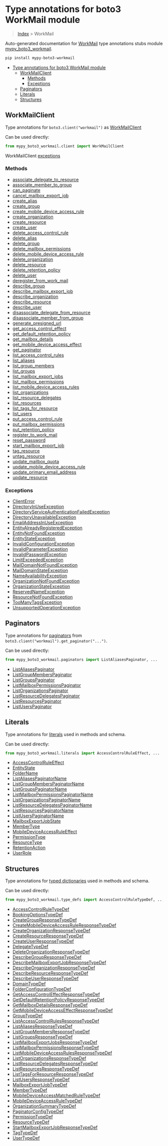 # Type annotations for boto3 WorkMail module

> [Index](../index.md) > WorkMail

Auto-generated documentation for [WorkMail](https://boto3.amazonaws.com/v1/documentation/api/latest/reference/services/workmail.html#WorkMail)
type annotations stubs module [mypy_boto3_workmail](https://pypi.org/project/mypy-boto3-workmail/).

```bash
pip install mypy-boto3-workmail
```

- [Type annotations for boto3 WorkMail module](#type-annotations-for-boto3-workmail-module)
  - [WorkMailClient](#workmailclient)
    - [Methods](#methods)
    - [Exceptions](#exceptions)
  - [Paginators](#paginators)
  - [Literals](#literals)
  - [Structures](#structures)

## WorkMailClient

Type annotations for  `boto3.client("workmail")` as [WorkMailClient](./client.md)

Can be used directly:

```python
from mypy_boto3_workmail.client import WorkMailClient
```


WorkMailClient [exceptions](./client.md#exceptions)



### Methods
- [associate_delegate_to_resource](./client.md#associate-delegate-to-resource)
- [associate_member_to_group](./client.md#associate-member-to-group)
- [can_paginate](./client.md#can-paginate)
- [cancel_mailbox_export_job](./client.md#cancel-mailbox-export-job)
- [create_alias](./client.md#create-alias)
- [create_group](./client.md#create-group)
- [create_mobile_device_access_rule](./client.md#create-mobile-device-access-rule)
- [create_organization](./client.md#create-organization)
- [create_resource](./client.md#create-resource)
- [create_user](./client.md#create-user)
- [delete_access_control_rule](./client.md#delete-access-control-rule)
- [delete_alias](./client.md#delete-alias)
- [delete_group](./client.md#delete-group)
- [delete_mailbox_permissions](./client.md#delete-mailbox-permissions)
- [delete_mobile_device_access_rule](./client.md#delete-mobile-device-access-rule)
- [delete_organization](./client.md#delete-organization)
- [delete_resource](./client.md#delete-resource)
- [delete_retention_policy](./client.md#delete-retention-policy)
- [delete_user](./client.md#delete-user)
- [deregister_from_work_mail](./client.md#deregister-from-work-mail)
- [describe_group](./client.md#describe-group)
- [describe_mailbox_export_job](./client.md#describe-mailbox-export-job)
- [describe_organization](./client.md#describe-organization)
- [describe_resource](./client.md#describe-resource)
- [describe_user](./client.md#describe-user)
- [disassociate_delegate_from_resource](./client.md#disassociate-delegate-from-resource)
- [disassociate_member_from_group](./client.md#disassociate-member-from-group)
- [generate_presigned_url](./client.md#generate-presigned-url)
- [get_access_control_effect](./client.md#get-access-control-effect)
- [get_default_retention_policy](./client.md#get-default-retention-policy)
- [get_mailbox_details](./client.md#get-mailbox-details)
- [get_mobile_device_access_effect](./client.md#get-mobile-device-access-effect)
- [get_paginator](./client.md#get-paginator)
- [list_access_control_rules](./client.md#list-access-control-rules)
- [list_aliases](./client.md#list-aliases)
- [list_group_members](./client.md#list-group-members)
- [list_groups](./client.md#list-groups)
- [list_mailbox_export_jobs](./client.md#list-mailbox-export-jobs)
- [list_mailbox_permissions](./client.md#list-mailbox-permissions)
- [list_mobile_device_access_rules](./client.md#list-mobile-device-access-rules)
- [list_organizations](./client.md#list-organizations)
- [list_resource_delegates](./client.md#list-resource-delegates)
- [list_resources](./client.md#list-resources)
- [list_tags_for_resource](./client.md#list-tags-for-resource)
- [list_users](./client.md#list-users)
- [put_access_control_rule](./client.md#put-access-control-rule)
- [put_mailbox_permissions](./client.md#put-mailbox-permissions)
- [put_retention_policy](./client.md#put-retention-policy)
- [register_to_work_mail](./client.md#register-to-work-mail)
- [reset_password](./client.md#reset-password)
- [start_mailbox_export_job](./client.md#start-mailbox-export-job)
- [tag_resource](./client.md#tag-resource)
- [untag_resource](./client.md#untag-resource)
- [update_mailbox_quota](./client.md#update-mailbox-quota)
- [update_mobile_device_access_rule](./client.md#update-mobile-device-access-rule)
- [update_primary_email_address](./client.md#update-primary-email-address)
- [update_resource](./client.md#update-resource)




### Exceptions
- [ClientError](./client.md#clienterror)
- [DirectoryInUseException](./client.md#directoryinuseexception)
- [DirectoryServiceAuthenticationFailedException](./client.md#directoryserviceauthenticationfailedexception)
- [DirectoryUnavailableException](./client.md#directoryunavailableexception)
- [EmailAddressInUseException](./client.md#emailaddressinuseexception)
- [EntityAlreadyRegisteredException](./client.md#entityalreadyregisteredexception)
- [EntityNotFoundException](./client.md#entitynotfoundexception)
- [EntityStateException](./client.md#entitystateexception)
- [InvalidConfigurationException](./client.md#invalidconfigurationexception)
- [InvalidParameterException](./client.md#invalidparameterexception)
- [InvalidPasswordException](./client.md#invalidpasswordexception)
- [LimitExceededException](./client.md#limitexceededexception)
- [MailDomainNotFoundException](./client.md#maildomainnotfoundexception)
- [MailDomainStateException](./client.md#maildomainstateexception)
- [NameAvailabilityException](./client.md#nameavailabilityexception)
- [OrganizationNotFoundException](./client.md#organizationnotfoundexception)
- [OrganizationStateException](./client.md#organizationstateexception)
- [ReservedNameException](./client.md#reservednameexception)
- [ResourceNotFoundException](./client.md#resourcenotfoundexception)
- [TooManyTagsException](./client.md#toomanytagsexception)
- [UnsupportedOperationException](./client.md#unsupportedoperationexception)






## Paginators

Type annotations for [paginators](./paginators.md) from `boto3.client("workmail").get_paginator("...")`.

Can be used directly:

```python
from mypy_boto3_workmail.paginators import ListAliasesPaginator, ...
```

- [ListAliasesPaginator](./paginators.md#listaliasespaginator)
- [ListGroupMembersPaginator](./paginators.md#listgroupmemberspaginator)
- [ListGroupsPaginator](./paginators.md#listgroupspaginator)
- [ListMailboxPermissionsPaginator](./paginators.md#listmailboxpermissionspaginator)
- [ListOrganizationsPaginator](./paginators.md#listorganizationspaginator)
- [ListResourceDelegatesPaginator](./paginators.md#listresourcedelegatespaginator)
- [ListResourcesPaginator](./paginators.md#listresourcespaginator)
- [ListUsersPaginator](./paginators.md#listuserspaginator)






## Literals

Type annotations for [literals](./literals.md) used in methods and schema.

Can be used directly:

```python
from mypy_boto3_workmail.literals import AccessControlRuleEffect, ...
```

- [AccessControlRuleEffect](./literals.md#accesscontrolruleeffect)
- [EntityState](./literals.md#entitystate)
- [FolderName](./literals.md#foldername)
- [ListAliasesPaginatorName](./literals.md#listaliasespaginatorname)
- [ListGroupMembersPaginatorName](./literals.md#listgroupmemberspaginatorname)
- [ListGroupsPaginatorName](./literals.md#listgroupspaginatorname)
- [ListMailboxPermissionsPaginatorName](./literals.md#listmailboxpermissionspaginatorname)
- [ListOrganizationsPaginatorName](./literals.md#listorganizationspaginatorname)
- [ListResourceDelegatesPaginatorName](./literals.md#listresourcedelegatespaginatorname)
- [ListResourcesPaginatorName](./literals.md#listresourcespaginatorname)
- [ListUsersPaginatorName](./literals.md#listuserspaginatorname)
- [MailboxExportJobState](./literals.md#mailboxexportjobstate)
- [MemberType](./literals.md#membertype)
- [MobileDeviceAccessRuleEffect](./literals.md#mobiledeviceaccessruleeffect)
- [PermissionType](./literals.md#permissiontype)
- [ResourceType](./literals.md#resourcetype)
- [RetentionAction](./literals.md#retentionaction)
- [UserRole](./literals.md#userrole)




## Structures


Type annotations for [typed dictionaries](./type_defs.md) used in methods and schema.

Can be used directly:

```python
from mypy_boto3_workmail.type_defs import AccessControlRuleTypeDef, ...
```

- [AccessControlRuleTypeDef](./type_defs.md#accesscontrolruletypedef)
- [BookingOptionsTypeDef](./type_defs.md#bookingoptionstypedef)
- [CreateGroupResponseTypeDef](./type_defs.md#creategroupresponsetypedef)
- [CreateMobileDeviceAccessRuleResponseTypeDef](./type_defs.md#createmobiledeviceaccessruleresponsetypedef)
- [CreateOrganizationResponseTypeDef](./type_defs.md#createorganizationresponsetypedef)
- [CreateResourceResponseTypeDef](./type_defs.md#createresourceresponsetypedef)
- [CreateUserResponseTypeDef](./type_defs.md#createuserresponsetypedef)
- [DelegateTypeDef](./type_defs.md#delegatetypedef)
- [DeleteOrganizationResponseTypeDef](./type_defs.md#deleteorganizationresponsetypedef)
- [DescribeGroupResponseTypeDef](./type_defs.md#describegroupresponsetypedef)
- [DescribeMailboxExportJobResponseTypeDef](./type_defs.md#describemailboxexportjobresponsetypedef)
- [DescribeOrganizationResponseTypeDef](./type_defs.md#describeorganizationresponsetypedef)
- [DescribeResourceResponseTypeDef](./type_defs.md#describeresourceresponsetypedef)
- [DescribeUserResponseTypeDef](./type_defs.md#describeuserresponsetypedef)
- [DomainTypeDef](./type_defs.md#domaintypedef)
- [FolderConfigurationTypeDef](./type_defs.md#folderconfigurationtypedef)
- [GetAccessControlEffectResponseTypeDef](./type_defs.md#getaccesscontroleffectresponsetypedef)
- [GetDefaultRetentionPolicyResponseTypeDef](./type_defs.md#getdefaultretentionpolicyresponsetypedef)
- [GetMailboxDetailsResponseTypeDef](./type_defs.md#getmailboxdetailsresponsetypedef)
- [GetMobileDeviceAccessEffectResponseTypeDef](./type_defs.md#getmobiledeviceaccesseffectresponsetypedef)
- [GroupTypeDef](./type_defs.md#grouptypedef)
- [ListAccessControlRulesResponseTypeDef](./type_defs.md#listaccesscontrolrulesresponsetypedef)
- [ListAliasesResponseTypeDef](./type_defs.md#listaliasesresponsetypedef)
- [ListGroupMembersResponseTypeDef](./type_defs.md#listgroupmembersresponsetypedef)
- [ListGroupsResponseTypeDef](./type_defs.md#listgroupsresponsetypedef)
- [ListMailboxExportJobsResponseTypeDef](./type_defs.md#listmailboxexportjobsresponsetypedef)
- [ListMailboxPermissionsResponseTypeDef](./type_defs.md#listmailboxpermissionsresponsetypedef)
- [ListMobileDeviceAccessRulesResponseTypeDef](./type_defs.md#listmobiledeviceaccessrulesresponsetypedef)
- [ListOrganizationsResponseTypeDef](./type_defs.md#listorganizationsresponsetypedef)
- [ListResourceDelegatesResponseTypeDef](./type_defs.md#listresourcedelegatesresponsetypedef)
- [ListResourcesResponseTypeDef](./type_defs.md#listresourcesresponsetypedef)
- [ListTagsForResourceResponseTypeDef](./type_defs.md#listtagsforresourceresponsetypedef)
- [ListUsersResponseTypeDef](./type_defs.md#listusersresponsetypedef)
- [MailboxExportJobTypeDef](./type_defs.md#mailboxexportjobtypedef)
- [MemberTypeDef](./type_defs.md#membertypedef)
- [MobileDeviceAccessMatchedRuleTypeDef](./type_defs.md#mobiledeviceaccessmatchedruletypedef)
- [MobileDeviceAccessRuleTypeDef](./type_defs.md#mobiledeviceaccessruletypedef)
- [OrganizationSummaryTypeDef](./type_defs.md#organizationsummarytypedef)
- [PaginatorConfigTypeDef](./type_defs.md#paginatorconfigtypedef)
- [PermissionTypeDef](./type_defs.md#permissiontypedef)
- [ResourceTypeDef](./type_defs.md#resourcetypedef)
- [StartMailboxExportJobResponseTypeDef](./type_defs.md#startmailboxexportjobresponsetypedef)
- [TagTypeDef](./type_defs.md#tagtypedef)
- [UserTypeDef](./type_defs.md#usertypedef)
